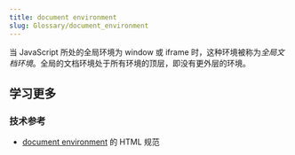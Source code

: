 ```yaml
---
title: document environment
slug: Glossary/document_environment
---
```


当 JavaScript 所处的全局环境为 window 或 iframe 时，这种环境被称为*全局文档环境*。全局的文档环境处于所有环境的顶层，即没有更外层的环境。

## 学习更多

### 技术参考

- [document environment](https://html.spec.whatwg.org/multipage/webappapis.html#document-environment) 的 HTML 规范
